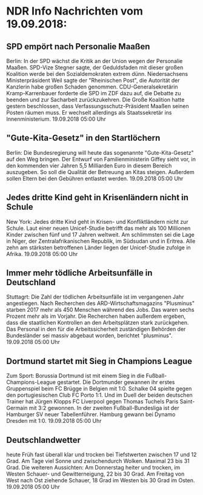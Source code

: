 # NDR Info Nachrichten vom 19.09.2018:


## SPD empört nach Personalie Maaßen
Berlin: In der SPD wächst die Kritik an der Union wegen der Personalie Maaßen. SPD-Vize Stegner sagte, der Geduldsfaden mit dieser großen Koalition werde bei den Sozialdemokraten extrem dünn. Niedersachsens Ministerpräsident Weil sagte der "Rheinischen Post", die Autorität der Kanzlerin habe großen Schaden genommen. CDU-Generalsekretärin Kramp-Karrenbauer forderte die SPD im ZDF dazu auf, die Debatte zu beenden und zur Sacharbeit zurückzukehren. Die Große Koalition hatte gestern beschlossen, dass Verfassungsschutz-Präsident Maaßen seinen Posten räumen muss. Er wechselt allerdings als Staatssekretär ins Innenministerium. 19.09.2018 05:00 Uhr 

## "Gute-Kita-Gesetz" in den Startlöchern
Berlin: Die Bundesregierung will heute das sogenannte "Gute-Kita-Gesetz" auf den Weg bringen. Der Entwurf von Familienministerin Giffey sieht vor, in den kommenden vier Jahren 5,5 Milliarden Euro in diesem Bereich auszugeben. So soll die Qualität der Betreuung an Kitas steigen. Außerdem sollen Eltern bei den Gebühren entlastet werden. 19.09.2018 05:00 Uhr 

## Jedes dritte Kind geht in Krisenländern nicht in Schule
New York:	Jedes dritte Kind geht in Krisen- und Konfliktländern nicht zur Schule. Laut einer neuen Unicef-Studie betrifft das mehr als 100 Millionen Kinder zwischen fünf und 17 Jahren weltweit. Am schlimmsten sei die Lage in Niger, der Zentralafrikanischen Republik, im Südsudan und in Eritrea. Alle zehn am stärksten betroffenen Länder liegen der Unicef-Studie zufolge in Afrika. 19.09.2018 05:00 Uhr 

## Immer mehr tödliche Arbeitsunfälle in Deutschland
Stuttagrt:	Die Zahl der tödlichen Arbeitsunfälle ist im vergangenen Jahr angestiegen. Nach Recherchen des ARD-Wirtschaftsmagazins "Plusminus" starben 2017 mehr als 450 Menschen während des Jobs. Das waren sechs Prozent mehr als im Vorjahr. Die Recherchen haben außerdem ergeben, dass die staatlichen Kontrollen an den Arbeitsplätzen stark zurückgehen. Das Personal in den für die Arbeitssicherheit zuständigen Behörden der Bundesländer sei massiv abgebaut worden, berichtet "plusminus". 19.09.2018 05:00 Uhr 

## Dortmund startet mit Sieg in Champions League
Zum Sport:	Borussia Dortmund ist mit einem Sieg in die Fußball-Champions-League gestartet. Die Dortmunder gewannen ihr erstes Gruppenspiel beim FC Brügge in Belgien mit 1:0. Schalke 04 spielte gegen den portugiesischen Club FC Porto 1:1. Und im Duell der beiden deutschen Trainer hat Jürgen Klopps FC Liverpool gegen Thomas Tuchels Paris Saint-Germain mit 3:2 gewonnen. In der zweiten Fußball-Bundesliga ist der Hamburger SV neuer Tabellenführer. Hamburg gewann bei Dynamo Dresden mit 1:0. 19.09.2018 05:00 Uhr 

## Deutschlandwetter
heute Früh fast überall klar und trocken bei Tiefstwerten zwischen 17 und 12 Grad. Am Tage viel Sonne und zwischendurch Wolken. Maximal 23 bis 31 Grad. Die weiteren Aussichten: Am Donnerstag heiter und trocken, im Westen Schauer- und Gewitterneigung, 22 bis 30 Grad. Am Freitag von West nach Ost ziehende Schauer, 18 Grad im Westen bis 30 Grad im Osten. 19.09.2018 05:00 Uhr 
